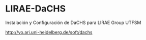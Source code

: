 LIRAE-DaCHS
===========

Instalación y Configuración de DaCHS para LIRAE Group UTFSM

http://vo.ari.uni-heidelberg.de/soft/dachs
